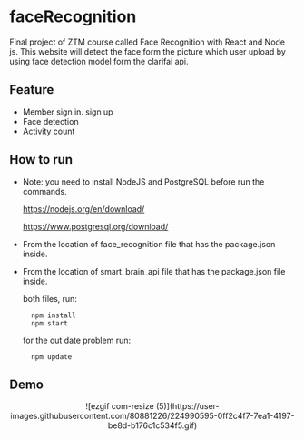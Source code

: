 # faceRecognition
Final project of ZTM course called Face Recognition with React and Node js. This website will detect the face form the picture which user upload by using face detection model form the clarifai api. 

## Feature

- Member sign in. sign up
- Face detection
- Activity count

## How to run
- Note: you need to install NodeJS and PostgreSQL before run the commands.
 
    https://nodejs.org/en/download/
    
    https://www.postgresql.org/download/

- From the location of face_recognition file that has the package.json inside.
- From the location of smart_brain_api file that has the package.json file inside.
    
    both files, run:
                                                        
        npm install
        npm start
    for the out date problem run:
        
        npm update
     
## Demo
<div align="center">
![ezgif com-resize (5)](https://user-images.githubusercontent.com/80881226/224990595-0ff2c4f7-7ea1-4197-be8d-b176c1c534f5.gif)
</div>
